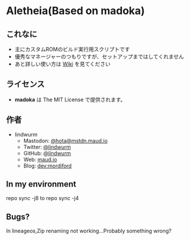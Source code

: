 # Aletheia(Based on madoka)

## これなに

- 主にカスタムROMのビルド実行用スクリプトです
- 優秀なマネージャーのつもりですが、セットアップまではしてくれません
- あと詳しい使い方は [Wiki](https://wiki.maud.io/madoka) を見てください

## ライセンス

- **madoka** は The MIT License で提供されます。

## 作者

- lindwurm
    - Mastodon: [@hota@mstdn.maud.io](https://mstdn.maud.io/@hota)
    - Twitter: [@lindwurm](https://twitter.com/lindwurm)
    - GitHub: [@lindwurm](https://github.com/lindwurm)
    - Web: [maud.io](https://maud.io)
    - Blog: [dev:mordiford](https://dev.maud.io)

## In my environment
repo sync -j8 to repo sync -j4
## Bugs?
In lineageos,Zip renaming not working...Probably something wrong?
